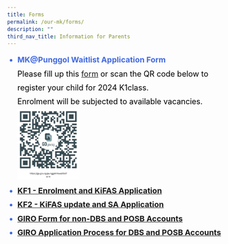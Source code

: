 ```yaml
---
title: Forms
permalink: /our-mk/forms/
description: ""
third_nav_title: Information for Parents
---
```

<ul>
	<li style="font-size: 18px; line-height:1.8; font-weight:bold; color:royalblue">MK@Punggol Waitlist Application Form<br>
		<span style="font-weight:normal; color:black">Please fill up this <a target="_blank" href="https://go.gov.sg/punggolmkwaitlistform">form</a>&nbsp;or scan the QR code below to register your child for 2024 K1class. <br>Enrolment will be subjected to available vacancies.<br>
		<img src="/images/MK/mkform.png" style="float:center; width:30%"></span></li>
		<li style="font-size: 18px; line-height:1.8; font-weight:bold; color:royalblue"><a target="_blank" href="https://drive.google.com/file/d/15oUrCyStaBBFmiqcSbF-y2TTdLhWtkeq/view?usp=drive_link">KF1 - Enrolment and KiFAS Application</a></li>
<li style="font-size: 18px; line-height:1.8; font-weight:bold; color:royalblue"><a target="_blank" href="https://drive.google.com/file/d/1hEwTRth0_Qs4qthUo5StwS9-dgCPy6Wk/view?usp=drive_link">KF2 - KiFAS update and SA Application</a></li>
<li style="font-size: 18px; line-height:1.8; font-weight:bold; color:royalblue"><a target="_blank" href="https://drive.google.com/file/d/1qo3G-ZZbdd2bY23fcwv98v4O9OY9R9or/view?usp=drive_link">GIRO Form for non-DBS and POSB Accounts</a></li>
<li style="font-size: 18px; line-height:1.8; font-weight:bold; color:royalblue"><a target="_blank" href="https://drive.google.com/file/d/1cKUhxURYTdnSBD1F3CPyVSKiAUI6tjAC/view?usp=drive_link">GIRO Application Process for DBS and POSB Accounts</a></li></ul><p></p>